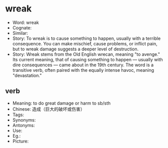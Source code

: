 # wreak

- Word: wreak
- Cognate: 
- Similar: 
- Story: To wreak is to cause something to happen, usually with a terrible consequence. You can make mischief, cause problems, or inflict pain, but to wreak damage suggests a deeper level of destruction.
- Story: Wreak stems from the Old English wrecan, meaning "to avenge." Its current meaning, that of causing something to happen — usually with dire consequences — came about in the 19th century. The word is a transitive verb, often paired with the equally intense havoc, meaning "devastation."

## verb

- Meaning: to do great damage or harm to sb/sth
- Chinese: 造成（巨大的破坏或伤害）
- Tags: 
- Synonyms: 
- Antonyms: 
- Use: 
- Eg.: 
- Picture: 

